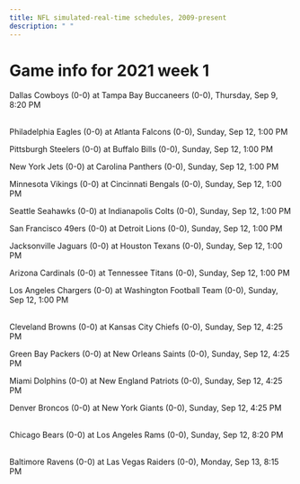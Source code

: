 ```yaml
---
title: NFL simulated-real-time schedules, 2009-present
description: " "
---
```


# Game info for 2021 week 1

Dallas Cowboys (0-0) at Tampa Bay Buccaneers (0-0), Thursday, Sep 9, 8:20 PM

<br/>Philadelphia Eagles (0-0) at Atlanta Falcons (0-0), Sunday, Sep 12, 1:00 PM

Pittsburgh Steelers (0-0) at Buffalo Bills (0-0), Sunday, Sep 12, 1:00 PM

New York Jets (0-0) at Carolina Panthers (0-0), Sunday, Sep 12, 1:00 PM

Minnesota Vikings (0-0) at Cincinnati Bengals (0-0), Sunday, Sep 12, 1:00 PM

Seattle Seahawks (0-0) at Indianapolis Colts (0-0), Sunday, Sep 12, 1:00 PM

San Francisco 49ers (0-0) at Detroit Lions (0-0), Sunday, Sep 12, 1:00 PM

Jacksonville Jaguars (0-0) at Houston Texans (0-0), Sunday, Sep 12, 1:00 PM

Arizona Cardinals (0-0) at Tennessee Titans (0-0), Sunday, Sep 12, 1:00 PM

Los Angeles Chargers (0-0) at Washington Football Team (0-0), Sunday, Sep 12, 1:00 PM

<br/>Cleveland Browns (0-0) at Kansas City Chiefs (0-0), Sunday, Sep 12, 4:25 PM

Green Bay Packers (0-0) at New Orleans Saints (0-0), Sunday, Sep 12, 4:25 PM

Miami Dolphins (0-0) at New England Patriots (0-0), Sunday, Sep 12, 4:25 PM

Denver Broncos (0-0) at New York Giants (0-0), Sunday, Sep 12, 4:25 PM

<br/>Chicago Bears (0-0) at Los Angeles Rams (0-0), Sunday, Sep 12, 8:20 PM

<br/>Baltimore Ravens (0-0) at Las Vegas Raiders (0-0), Monday, Sep 13, 8:15 PM

